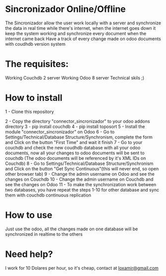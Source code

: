 # Sincronizador Online/Offline

The Sincronizador allow the user work locally with a server and synchronize the data in real time while there's internet, when the internet goes down it keep the system working and synchronize every document when the internet came back
Have a track of every change made on odoo documents with coudhdb version system

# The requisites:
Working Couchdb 2 server
Working Odoo 8 server
Technical skils ;)

# How to install
1 - Clone this repository

2 - Copy the directory "connector_sincronizador" to your odoo addons directory
3 - pip install couchdb
4 - pip install toposort
5 - Install the module "connector_sincronizador" on Odoo
6 - Go to Settings/Technical/Database Structure/Synchronism, complete the form and Click on the button "First Time" and wait it finish
7 - Go to your couchdb and check the new coudhdb database with all your odoo documents, now all your changes to odoo documents will be sent to couchdb (The odoo documents will be referenced by it's XML IDs on Couchdb)
8 - Go to Settings/Technical/Database Structure/Synchronism and Click on the button "Get Sync Continuous"(this will never end, so open other browser tab)
9 - Change the admin username on Odoo and see the changes on Couchdb
10 - Change the admin username on Couchdb and see the changes on Odoo
11 - To make the synchronization work between two databases, you have repeat the steps 1-10 for other database and sync them with couchdb continuous replication

# How to use
Just use the odoo, all the changes made on one database will be synchronized in realtime to the others

# Need help?
I work for 10 Dolares per hour, so it's cheap, contact at loxamir@gmail.com
